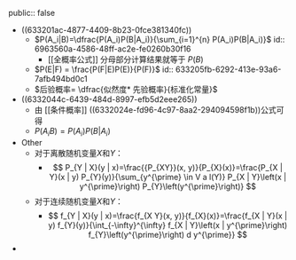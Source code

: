 public:: false

- ((633201ac-4877-4409-8b23-0fce381340fc))
	- $P(A_i|B)=\dfrac{P(A_i)P(B|A_i)}{\sum_{i=1}^{n} P(A_i)P(B|A_i)}$
	  id:: 6963560a-4586-48ff-ac2e-fe0260b30f16
		- [[全概率公式]] 分母部分计算结果就等于 $P(B)$
	- $P(E|F) = \frac{P(F|E)P(E)}{P(F)}$
	  id:: 633205fb-6292-413e-93a6-7afb494bd0c1
	- $后验概率= \dfrac{似然度* 先验概率}{标准化常量}$
- ((6332044c-6439-484d-8997-efb5d2eee265))
	- 由 [[条件概率]] ((6332024e-fd96-4c97-8aa2-294094598f1b))公式可得
	- $P(A_iB)=P(A_i)P(B|A_i)$
- Other
	- 对于离散随机变量$X$和$Y$：
		- $$
		  P_{Y | X}(y | x)=\frac{{P_{XY}}(x, y)}{P_{X}(x)}=\frac{P_{X | Y}(x | y) P_{Y}(y)}{\sum_{y^{\prime} \in V a l(Y)} P_{X | Y}\left(x | y^{\prime}\right) P_{Y}\left(y^{\prime}\right)}
		  $$
	- 对于连续随机变量$X$和$Y$：
		- $$
		  f_{Y | X}(y | x)=\frac{f_{X Y}(x, y)}{f_{X}(x)}=\frac{f_{X | Y}(x | y) f_{Y}(y)}{\int_{-\infty}^{\infty} f_{X | Y}\left(x | y^{\prime}\right) f_{Y}\left(y^{\prime}\right) d y^{\prime}}
		  $$
-